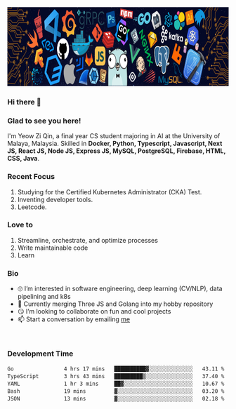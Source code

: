 <img height="180rem" width="100%" src="https://github.com/ziqinyeow/ziqinyeow/blob/main/header.png?raw=true" />

### Hi there 👋 
<!-- ![visitors](https://visitor-badge.glitch.me/badge?page_id=page.id) -->

### Glad to see you here! 

I'm Yeow Zi Qin, a final year CS student majoring in AI at the University of Malaya, Malaysia. Skilled in <strong>Docker, Python, Typescript, Javascript, Next JS, React JS, Node JS, Express JS, MySQL, PostgreSQL, Firebase, HTML, CSS, Java</strong>. 

### Recent Focus

1. Studying for the Certified Kubernetes Administrator (CKA) Test.
2. Inventing developer tools.
3. Leetcode.

### Love to

1. Streamline, orchestrate, and optimize processes
2. Write maintainable code
3. Learn

### Bio

<ul>
<li> 🙄 I’m interested in software engineering, deep learning (CV/NLP), data pipelining and k8s </li>
<li> 🏁 Currently merging Three JS and Golang into my hobby repository</li>
<li> 😏 I’m looking to collaborate on fun and cool projects </li>
<li> 📫 Start a conversation by emailing <a href="mailto:ziqinyeow@gmail.com">me</a> </li>
</ul>
<br>

### Development Time
<!--START_SECTION:waka-->

```txt
Go                4 hrs 17 mins   ██████████▓░░░░░░░░░░░░░░   43.11 %
TypeScript        3 hrs 43 mins   █████████▒░░░░░░░░░░░░░░░   37.40 %
YAML              1 hr 3 mins     ██▓░░░░░░░░░░░░░░░░░░░░░░   10.67 %
Bash              19 mins         ▓░░░░░░░░░░░░░░░░░░░░░░░░   03.20 %
JSON              13 mins         ▓░░░░░░░░░░░░░░░░░░░░░░░░   02.18 %
```

<!--END_SECTION:waka-->
